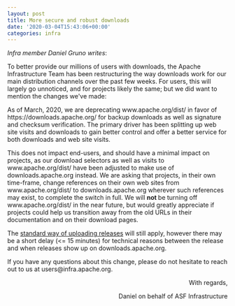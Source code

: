 ```yaml
---
layout: post
title: More secure and robust downloads
date: '2020-03-04T15:43:06+00:00'
categories: infra
---
```

<p><i>Infra member Daniel Gruno writes</i>:</p><p>To better provide our millions of users with downloads, the Apache Infrastructure Team has been restructuring the way downloads work for our main distribution channels over the past few weeks. For users, this will largely go unnoticed, and for projects likely the same; but we did want to mention the changes we've made:</p><p>As of March, 2020, we are deprecating www.apache.org/dist/ in favor of https://downloads.apache.org/ for backup downloads as well as signature and checksum verification. The primary driver has been splitting up web site visits and downloads to gain better control and offer a better service for both downloads and web site visits.</p><p>This does not impact end-users, and should have a minimal impact on projects, as our download selectors as well as visits to www.apache.org/dist/ have been adjusted to make use of downloads.apache.org instead. We are asking that projects, in their own time-frame, change references on their own web sites from www.apache.org/dist/ to downloads.apache.org wherever such references may exist, to complete the switch in full. We will <b>not </b>be turning off www.apache.org/dist/ in the near future, but would greatly appreciate if projects could help us transition away from the old URLs in their documentation and on their download pages.<br></p><p>The <a href="https://www.apache.org/legal/release-policy.html#upload-ci" target="_blank">standard way of uploading releases</a>&nbsp;will still apply, however there may be a short delay (&lt;= 15 minutes) for technical reasons between the release and when releases show up on downloads.apache.org.<br></p><p>If you have any questions about this change, please do not hesitate to reach out to us at users@infra.apache.org.<br></p><p style="text-align: right; ">With regards,<br></p><p style="text-align: right; ">Daniel on behalf of ASF Infrastructure</p>
